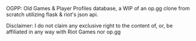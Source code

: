 OGPP: Old Games & Player Profiles database, a WIP of an op.gg clone from scratch utilizing flask & riot's json api.

Disclaimer: I do not claim any exclusive right to the content of, or, be affiliated in any way with Riot Games nor op.gg
		      
